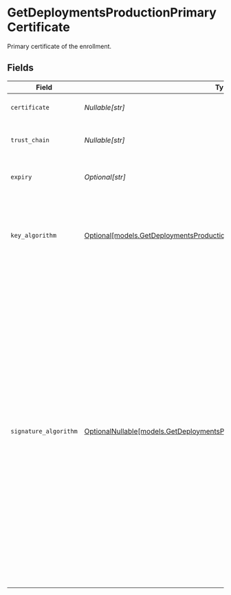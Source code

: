 # GetDeploymentsProductionPrimaryCertificate

Primary certificate of the enrollment.


## Fields

| Field                                                                                                                                                                                                                                                                                                                                           | Type                                                                                                                                                                                                                                                                                                                                            | Required                                                                                                                                                                                                                                                                                                                                        | Description                                                                                                                                                                                                                                                                                                                                     |
| ----------------------------------------------------------------------------------------------------------------------------------------------------------------------------------------------------------------------------------------------------------------------------------------------------------------------------------------------- | ----------------------------------------------------------------------------------------------------------------------------------------------------------------------------------------------------------------------------------------------------------------------------------------------------------------------------------------------- | ----------------------------------------------------------------------------------------------------------------------------------------------------------------------------------------------------------------------------------------------------------------------------------------------------------------------------------------------- | ----------------------------------------------------------------------------------------------------------------------------------------------------------------------------------------------------------------------------------------------------------------------------------------------------------------------------------------------- |
| `certificate`                                                                                                                                                                                                                                                                                                                                   | *Nullable[str]*                                                                                                                                                                                                                                                                                                                                 | :heavy_check_mark:                                                                                                                                                                                                                                                                                                                              | The certificate text.                                                                                                                                                                                                                                                                                                                           |
| `trust_chain`                                                                                                                                                                                                                                                                                                                                   | *Nullable[str]*                                                                                                                                                                                                                                                                                                                                 | :heavy_check_mark:                                                                                                                                                                                                                                                                                                                              | The trust chain for the certificate.                                                                                                                                                                                                                                                                                                            |
| `expiry`                                                                                                                                                                                                                                                                                                                                        | *Optional[str]*                                                                                                                                                                                                                                                                                                                                 | :heavy_minus_sign:                                                                                                                                                                                                                                                                                                                              | The expiration date for the certificate.                                                                                                                                                                                                                                                                                                        |
| `key_algorithm`                                                                                                                                                                                                                                                                                                                                 | [Optional[models.GetDeploymentsProductionDeploymentsKeyAlgorithm]](../models/getdeploymentsproductiondeploymentskeyalgorithm.md)                                                                                                                                                                                                                | :heavy_minus_sign:                                                                                                                                                                                                                                                                                                                              | The key algorithm for the multi-stacked certificate. This is either `ECDSA` or `RSA`.                                                                                                                                                                                                                                                           |
| `signature_algorithm`                                                                                                                                                                                                                                                                                                                           | [OptionalNullable[models.GetDeploymentsProductionDeploymentsSignatureAlgorithm]](../models/getdeploymentsproductiondeploymentssignaturealgorithm.md)                                                                                                                                                                                            | :heavy_minus_sign:                                                                                                                                                                                                                                                                                                                              | Identifies the SHA (Secure Hash Algorithm) function. The NSA (National Security Agency) designed this function to produce a hash of certificate contents, which is used in a digital signature. This is either `SHA-1` for a 160-bit (20-byte) hash or `SHA-256` for a 256-bit (32-byte) hash. To ensure a secure hash function, use `SHA-256`. |